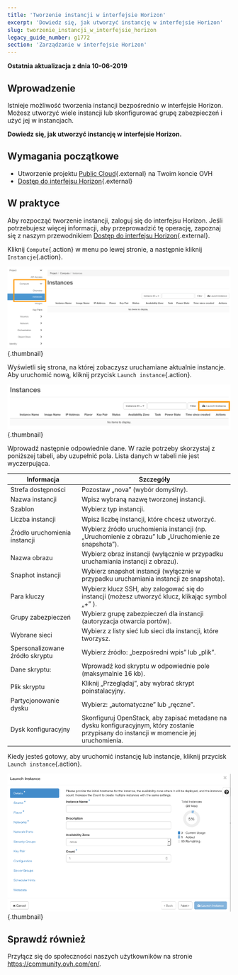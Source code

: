 ```yaml
---
title: 'Tworzenie instancji w interfejsie Horizon'
excerpt: 'Dowiedz się, jak utworzyć instancję w interfejsie Horizon'
slug: tworzenie_instancji_w_interfejsie_horizon
legacy_guide_number: g1772
section: 'Zarządzanie w interfejsie Horizon'
---
```


**Ostatnia aktualizacja z dnia 10-06-2019**

## Wprowadzenie

Istnieje możliwość tworzenia instancji bezpośrednio w interfejsie Horizon. Możesz utworzyć wiele instancji lub skonfigurować grupę zabezpieczeń i użyć jej w instancjach.

**Dowiedz się, jak utworzyć instancję w interfejsie Horizon.**

## Wymagania początkowe

- Utworzenie projektu [Public Cloud]({ovh_www}/public-cloud/instances/){.external} na Twoim koncie OVH
- [Dostęp do interfejsu Horizon](../tworzenie_dostepu_do_interfejsu_horizon/){.external}

## W praktyce

Aby rozpocząć tworzenie instancji, zaloguj się do interfejsu Horizon. Jeśli potrzebujesz więcej informacji, aby przeprowadzić tę operację, zapoznaj się z naszym przewodnikiem [Dostęp do interfejsu Horizon](../tworzenie_dostepu_do_interfejsu_horizon/){.external}.

Kliknij `Compute`{.action} w menu po lewej stronie, a następnie kliknij `Instancje`{.action}.

![createinstance](images/create-instance-step1.png){.thumbnail}

Wyświetli się strona, na której zobaczysz uruchamiane aktualnie instancje. Aby uruchomić nową, kliknij przycisk `Launch instance`{.action}.

![createinstance](images/create-instance-step2.png){.thumbnail}

Wprowadź następnie odpowiednie dane. W razie potrzeby skorzystaj z poniższej tabeli, aby uzupełnić pola. Lista danych w tabeli nie jest wyczerpująca. 

|Informacja|Szczegóły|
|---|---|
|Strefa dostępności|Pozostaw „nova” (wybór domyślny).|
|Nazwa instancji|Wpisz wybraną nazwę tworzonej instancji.|
|Szablon|Wybierz typ instancji.|
|Liczba instancji|Wpisz liczbę instancji, które chcesz utworzyć.|
|Źródło uruchomienia instancji|Wybierz źródło uruchomienia instancji (np. „Uruchomienie z obrazu” lub „Uruchomienie ze snapshota”).|
|Nazwa obrazu|Wybierz obraz instancji (wyłącznie w przypadku uruchamiania instancji z obrazu).|
|Snaphot instancji|Wybierz snapshot instancji (wyłącznie w przypadku uruchamiania instancji ze snapshota).|
|Para kluczy|Wybierz klucz SSH, aby zalogować się do instancji (możesz utworzyć klucz, klikając symbol „+” ).|
|Grupy zabezpieczeń|Wybierz grupę zabezpieczeń dla instancji (autoryzacja otwarcia portów).|
|Wybrane sieci|Wybierz z listy sieć lub sieci dla instancji, które tworzysz.|
|Spersonalizowane źródło skryptu|Wybierz źródło: „bezpośredni wpis” lub „plik”.|
|Dane skryptu:|Wprowadź kod skryptu w odpowiednie pole (maksymalnie 16 kb).|
|Plik skryptu|Kliknij „Przeglądaj”, aby wybrać skrypt poinstalacyjny.|
|Partycjonowanie dysku|Wybierz: „automatyczne” lub „ręczne”.|
|Dysk konfiguracyjny|Skonfiguruj OpenStack, aby zapisać metadane na dysku konfiguracyjnym, który zostanie przypisany do instancji w momencie jej uruchomienia.|

Kiedy jesteś gotowy, aby uruchomić instancję lub instancje, kliknij przycisk `Launch instance`{.action}.

![createinstance](images/create-instance-step3.png){.thumbnail}

## Sprawdź również

Przyłącz się do społeczności naszych użytkowników na stronie <https://community.ovh.com/en/>.
